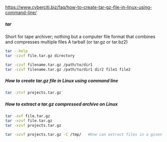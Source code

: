 https://www.cyberciti.biz/faq/how-to-create-tar-gz-file-in-linux-using-command-line/
##### tar
Short for tape archiver; nothing but a computer file format that combines and compresses multiple files
A tarball (or tar.gz or tar.bz2)
``````sh
tar --help
tar -czvf file.tar.gz directory

tar -czvf filename.tar.gz /path/to/dir1
tar -czvf filename.tar.gz /path/to/dir1 dir2 file1 file2

``````
##### How to create tar.gz file in Linux using command line
``````sh
tar -ztvf projects.tar.gz

``````
##### How to extract a tar.gz compressed archive on Linux
``````sh
tar -xvf file.tar.gz
tar -xzvf file.tar.gz
tar -xzvf projects.tar.gz

tar -xzvf projects.tar.gz -C /tmp/   #One can extract files in a given directory such as /tmp/:

``````
